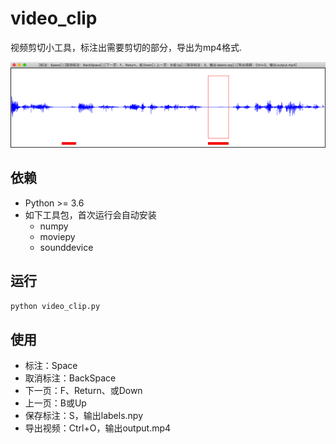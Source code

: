 # video_clip
视频剪切小工具，标注出需要剪切的部分，导出为mp4格式.

![](./fig.png)

## 依赖
- Python >= 3.6
- 如下工具包，首次运行会自动安装
  - numpy
  - moviepy
  - sounddevice

## 运行
`python video_clip.py`

## 使用

- 标注：Space
- 取消标注：BackSpace
- 下一页：F、Return、或Down
- 上一页：B或Up
- 保存标注：S，输出labels.npy
- 导出视频：Ctrl+O，输出output.mp4
